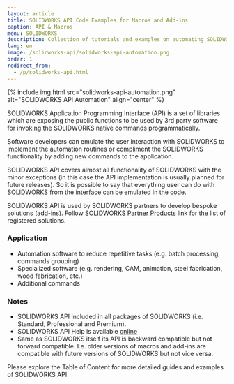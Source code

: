 ```yaml
---
layout: article
title: SOLIDWORKS API Code Examples for Macros and Add-ins
caption: API & Macros
menu: SOLIDWORKS
description: Collection of tutorials and examples on automating SOLIDWORKS using the SOLIDWORKS API in VBA and VSTA macros, add-ins and stand-alone applications
lang: en
image: /solidworks-api/solidworks-api-automation.png
order: 1
redirect_from:
  - /p/solidworks-api.html
---
```

{% include img.html src="solidworks-api-automation.png" alt="SOLIDWORKS API Automation" align="center" %}

SOLIDWORKS Application Programming Interface (API) is a set of libraries which are exposing the public functions to be used by 3rd party software for invoking the SOLIDWORKS native commands programmatically.

Software developers can emulate the user interaction with SOLIDWORKS to implement the automation routines or compliment the SOLIDWORKS functionality by adding new commands to the application.

SOLIDWORKS API covers almost all functionality of SOLIDWORKS with the minor exceptions (in this case the API implementation is usually planned for future releases). So it is possible to say that everything user can do with SOLIDWORKS from the interface can be emulated in the code.

SOLIDWORKS API is used by SOLIDWORKS partners to develop bespoke solutions (add-ins). Follow [SOLIDWORKS Partner Products](http://www.solidworks.com/sw/products/search/results.htm) link for the list of registered solutions.

### Application

* Automation software to reduce repetitive tasks (e.g. batch processing, commands grouping)
* Specialized software (e.g. rendering, CAM, animation, steel fabrication, wood fabrication, etc.)
* Additional commands

### Notes

* SOLIDWORKS API included in all packages of SOLIDWORKS (i.e. Standard, Professional and Premium).
* SOLIDWORKS API Help is available [online](http://help.solidworks.com/2017/english/api/sldworksapiprogguide/welcome.htm)
* Same as SOLIDWORKS itself its API is backward compatible but not forward compatible. I.e. older versions of macros and add-ins are compatible with future versions of SOLIDWORKS but not vice versa.

Please explore the Table of Content for more detailed guides and examples of SOLIDWORKS API.

